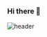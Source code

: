 ### Hi there 👋
![header](https://capsule-render.vercel.app/api?type=rounded&color=timeGradient&text=Welcome%20to%20Yeongbin's%20GitHub%20👋&animation=twinkling&fontSize=40&fontAlignY=50&fontAlign=50&height=180)

<!--
**gong-yeongbin/gong-yeongbin** is a ✨ _special_ ✨ repository because its `README.md` (this file) appears on your GitHub profile.

Here are some ideas to get you started:

- 🔭 I’m currently working on ...
- 🌱 I’m currently learning ...
- 👯 I’m looking to collaborate on ...
- 🤔 I’m looking for help with ...
- 💬 Ask me about ...
- 📫 How to reach me: ...
- 😄 Pronouns: ...
- ⚡ Fun fact: ...
-->
